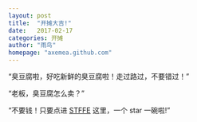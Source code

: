```yaml
---
layout: post
title:  "开摊大吉!"
date:   2017-02-17
categories: 开摊
author: "雨鸟"
homepage: "axemea.github.com"
---
```


“臭豆腐啦，好吃新鲜的臭豆腐啦！走过路过，不要错过！”

“老板，臭豆腐怎么卖？”

“不要钱！只要点进 [STFFE](https://github.com/STFFE/stffe.github.com) 这里，一个 star 一碗啦!”
